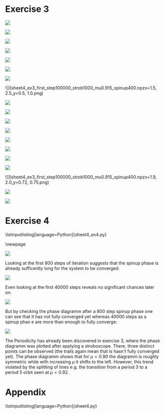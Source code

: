# Exercise 3

![](sheet4_ex3_second_step100000_strob1000_mu1.15_spinup800.npzx=None_y=None.png)

![](sheet4_ex3_first_step100000_strob2000_mu0.915_spinup400.npzx=None_y=None.png)

![](sheet4_ex3_second_step100000_strob1000_mu1.15_spinup200.npzx=None_y=None.png)

![](sheet4_ex3_first_step100000_strob1000_mu0.915_spinup800.npzx=None_y=None.png)

![](sheet4_ex3_first_step100000_strob2000_mu1.15_spinup400.npzx=None_y=None.png)

![](sheet4_ex3_first_step100000_strob1000_mu1.15_spinup400.npzx=None_y=None.png)

![](sheet4_ex3_first_step100000_strob1000_mu0.915_spinup200.npzx=None_y=None.png)

![](sheet4_ex3_first_step100000_strob1000_mu0.915_spinup400.npzx=1.5, 2.5_y=0.5, 1.0.png)

![](sheet4_ex3_second_step100000_strob1000_mu1.15_spinup400.npzx=None_y=None.png)

![](sheet4_ex3_first_step100000_strob2000_mu1.15_spinup800.npzx=None_y=None.png)

![](sheet4_ex3_first_step100000_strob1000_mu1.15_spinup200.npzx=None_y=None.png)

![](sheet4_ex3_second_step100000_strob2000_mu1.15_spinup200.npzx=None_y=None.png)

![](sheet4_ex3_second_step100000_strob1000_mu0.915_spinup400.npzx=None_y=None.png)

![](sheet4_ex3_second_step100000_strob2000_mu1.15_spinup400.npzx=None_y=None.png)

![](sheet4_ex3_first_step100000_strob1000_mu1.15_spinup800.npzx=None_y=None.png)

![](sheet4_ex3_first_step100000_strob2000_mu1.15_spinup200.npzx=None_y=None.png)

![](sheet4_ex3_first_step100000_strob1000_mu0.915_spinup400.npzx=1.9, 2.0_y=0.72, 0.75.png)

![](sheet4_ex3_second_step100000_strob2000_mu1.15_spinup800.npzx=None_y=None.png)

![](sheet4_ex3_first_step100000_strob1000_mu0.915_spinup400.npzx=None_y=None.png)

# Exercise 4

\lstinputlisting[language=Python]{sheet4_ex4.py}

\newpage

![](sheet4_ex4_trajectory_begin.png)

Looking at the first 800 steps of iteration suggests that the
spinup phase is already sufficently long for the system to be converged.

![](sheet4_ex4_trajectory.png)

Even looking at the first 40000 steps reveals no significant chances later on.

![](sheet4_ex4_phase800.png)

But by checking the phase diagramm after a 800 step spinup phase one can see
that it has not fully converged yet whereas 40000 steps as a spinup phas
e are more than enough to fully converge:

![](sheet4_ex4_phase.png)

The Periodicity has already been discovered in exercise 3, where the phase
diagramm was plotted after applying a stroboscope.
There, three distinct points can be observed (the trails again mean that 
is hasn't fully converged yet).
The phase diagramm shows that for $\mu=0.90$ the diagramm is roughly symmetric
while with increasing $\mu$ it shifts to the left. However, this trend violated
by the splitting of lines e.g. the transition from a period 3 to a
period 5 orbit seen at $\mu=0.92$.

# Appendix

\lstinputlisting[language=Python]{sheet4.py}
